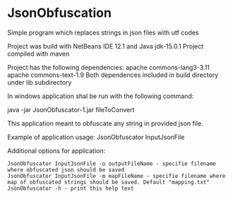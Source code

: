 # JsonObfuscation
Simple program which replaces strings in json files with utf codes

Project was build with NetBeans IDE 12.1 and Java jdk-15.0.1
Project compiled with maven

Project has the following dependencies:
  apache commons-lang3-3.11
  apache commons-text-1.9
Both dependences included in build directory under lib subdirectory

In windows application shal be run with the following command:

java -jar JsonObfuscator-1.jar fileToConvert

This application meant to obfuscate any string in provided json file.

Example of application usage: JsonObfuscator InputJsonFile

Additional options for application:

    JsonObfuscator InputJsonFile -o outputFileName - specifie filename where obfuscated json should be saved
    JsonObfuscator InputJsonFile -m mapFileName - specifie filename where map of obfuscated strings should be saved. Default "mapping.txt"
    JsonObfuscator -h - print this help text
